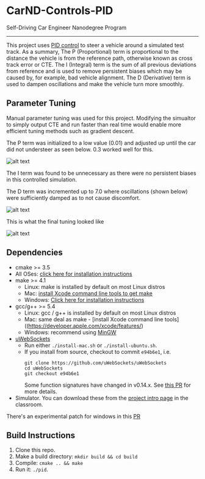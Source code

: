 # CarND-Controls-PID
Self-Driving Car Engineer Nanodegree Program

---
This project uses [PID control](https://en.wikipedia.org/wiki/PID_controller) to steer a vehicle around a simulated test track. As a summary, The P (Proportional) term is proportional to the distance the vehicle is from the reference path, otherwise known as cross track error or CTE.
The I (Integral) term is the sum of all previous deviations from reference and is used to remove persistent biases which may be caused by, for example, bad vehicle alignment. The D (Derivative) term is used to dampen oscillations and make the vehicle turn more smoothly.

## Parameter Tuning
Manual parameter tuning was used for this project. Modifying the simualtor to simply output CTE and run faster than real time would enable more efficient tuning methods such as gradient descent. 

The P term was initialized to a low value (0.01) and adjusted up until the car did not understeer as seen below. 0.3 worked well for this. 

![alt text](https://github.com/clintonadams23/PID-Control-Project/blob/master/example/understeer.gif?raw=true)

The I term was found to be unnecessary as there were no persistent biases in this controlled simulation. 

The D term was incremented up to 7.0 where oscillations (shown below) were sufficiently damped as to not cause discomfort.

![alt text](https://github.com/clintonadams23/PID-Control-Project/blob/master/example/oscillation.gif?raw=true) 

This is what the final tuning looked like

![alt text](https://github.com/clintonadams23/PID-Control-Project/blob/master/example/final_tuning.gif?raw=true) 

## Dependencies

* cmake >= 3.5
 * All OSes: [click here for installation instructions](https://cmake.org/install/)
* make >= 4.1
  * Linux: make is installed by default on most Linux distros
  * Mac: [install Xcode command line tools to get make](https://developer.apple.com/xcode/features/)
  * Windows: [Click here for installation instructions](http://gnuwin32.sourceforge.net/packages/make.htm)
* gcc/g++ >= 5.4
  * Linux: gcc / g++ is installed by default on most Linux distros
  * Mac: same deal as make - [install Xcode command line tools]((https://developer.apple.com/xcode/features/)
  * Windows: recommend using [MinGW](http://www.mingw.org/)
* [uWebSockets](https://github.com/uWebSockets/uWebSockets)
  * Run either `./install-mac.sh` or `./install-ubuntu.sh`.
  * If you install from source, checkout to commit `e94b6e1`, i.e.
    ```
    git clone https://github.com/uWebSockets/uWebSockets 
    cd uWebSockets
    git checkout e94b6e1
    ```
    Some function signatures have changed in v0.14.x. See [this PR](https://github.com/udacity/CarND-MPC-Project/pull/3) for more details.
* Simulator. You can download these from the [project intro page](https://github.com/udacity/self-driving-car-sim/releases) in the classroom.

There's an experimental patch for windows in this [PR](https://github.com/udacity/CarND-PID-Control-Project/pull/3)

## Build Instructions

1. Clone this repo.
2. Make a build directory: `mkdir build && cd build`
3. Compile: `cmake .. && make`
4. Run it: `./pid`. 


